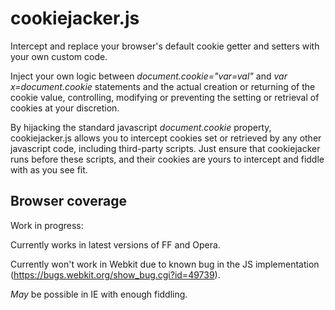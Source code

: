 # cookiejacker.js

Intercept and replace your browser's default cookie getter and setters with your own custom code.

Inject your own logic between <em>document.cookie="var=val"</em> and <em>var x=document.cookie</em> statements and the actual creation or returning of the cookie value, controlling, modifying or preventing the setting or retrieval of cookies at your discretion.

By hijacking the standard javascript <em>document.cookie</em> property, cookiejacker.js allows you to intercept cookies set or retrieved by any other javascript code, including third-party scripts.  Just ensure that cookiejacker runs before these scripts, and their cookies are yours to intercept and fiddle with as you see fit.

## Browser coverage

Work in progress:

Currently works in latest versions of FF and Opera.

Currently won't work in Webkit due to known bug in the JS implementation (https://bugs.webkit.org/show_bug.cgi?id=49739).

*May* be possible in IE with enough fiddling.
 